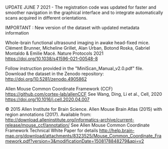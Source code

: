 UPDATE JUNE 7 2021 - The registration code was updated for faster and smoother navigation in the graphical interface and to integrate automatically scans acquired in different orientations. 

IMPORTANT : New version of the dataset with updated metadata information

Whole-brain functional ultrasound imaging in awake head-fixed mice. 
Clément Brunner, Micheline Grillet, Alan Urban, Botond Roska, Gabriel Montaldo & Emilie Macé. 
Nature Protocols 2021 https://doi.org/10.1038/s41596-021-00548-8

Follow instruction provided in the "MiniScan_Manual_v2.0.pdf" file.
Download the dataset in the Zenodo repository: http://doi.org/10.5281/zenodo.4905862



Allen Mouse Common Coordinate Framework (CCF)
https://github.com/cortex-lab/allenCCF See Wang, Ding, Li et al., Cell, 2020 
https://doi.org/10.1016/j.cell.2020.04.007

© 2015 Allen Institute for Brain Science. Allen Mouse Brain Atlas (2015) with region annotations (2017). 
Available from: http://download.alleninstitute.org/informatics-archive/current-release/mouse_ccf/annotation/
See Allen Mouse Common Coordinate Framework Technical White Paper for details http://help.brain-map.org/download/attachments/8323525/Mouse_Common_Coordinate_Framework.pdf?version=3&modificationDate=1508178848279&api=v2
